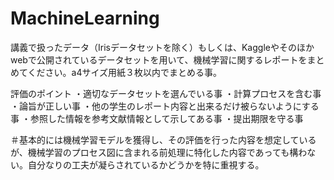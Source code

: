 # MachineLearning

講義で扱ったデータ（Irisデータセットを除く）もしくは、Kaggleやそのほかwebで公開されているデータセットを用いて、機械学習に関するレポートをまとめてください。a4サイズ用紙３枚以内でまとめる事。

評価のポイント
・適切なデータセットを選んでいる事
・計算プロセスを含む事
・論旨が正しい事
・他の学生のレポート内容と出来るだけ被らないようにする事
・参照した情報を参考文献情報として示してある事
・提出期限を守る事

＃基本的には機械学習モデルを獲得し、その評価を行った内容を想定しているが、機械学習のプロセス図に含まれる前処理に特化した内容であっても構わない。自分なりの工夫が凝らされているかどうかを特に重視する。
